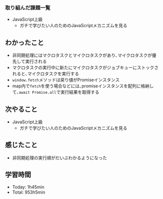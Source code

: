 ### 取り組んだ課題一覧
- JavaScript上級
  - ガチで学びたい人のためのJavaScriptメカニズムを見る
## わかったこと
- 非同期処理にはマクロタスクとマイクロタスクがあり､マイクロタスクが優先して実行される
- マクロタスクの実行中に新たにマイクロタスクがジョブキューにストックされると､マイクロタスクを実行する
- `window.fetch`メソッドは戻り値がPromiseインスタンス
- map内で`fetch`を使う場合などには､promiseインスタンスを配列に格納して､`await Promise.all`で実行結果を取得する
## 次やること
- JavaScript上級
  - ガチで学びたい人のためのJavaScriptメカニズムを見る
## 感じたこと
- 非同期処理の実行順がだいぶわかるようになった
## 学習時間
- Today: 1h45min
- Total: 953h5min